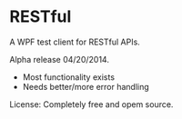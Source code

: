 RESTful
=======

A WPF test client for RESTful APIs.

Alpha release 04/20/2014.
 - Most functionality exists
 - Needs better/more error handling

License:
Completely free and opem source.
